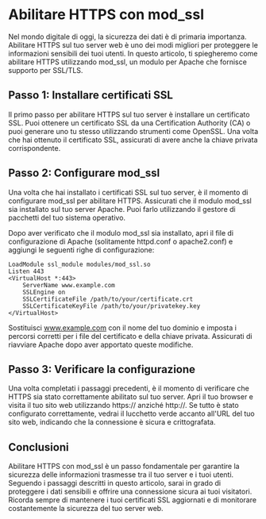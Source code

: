 # Abilitare HTTPS con mod_ssl

Nel mondo digitale di oggi, la sicurezza dei dati è di primaria importanza. Abilitare HTTPS sul tuo server web è uno dei modi migliori per proteggere le informazioni sensibili dei tuoi utenti. In questo articolo, ti spiegheremo come abilitare HTTPS utilizzando mod_ssl, un modulo per Apache che fornisce supporto per SSL/TLS.

## Passo 1: Installare certificati SSL

Il primo passo per abilitare HTTPS sul tuo server è installare un certificato SSL. Puoi ottenere un certificato SSL da una Certification Authority (CA) o puoi generare uno tu stesso utilizzando strumenti come OpenSSL. Una volta che hai ottenuto il certificato SSL, assicurati di avere anche la chiave privata corrispondente.

## Passo 2: Configurare mod_ssl

Una volta che hai installato i certificati SSL sul tuo server, è il momento di configurare mod_ssl per abilitare HTTPS. Assicurati che il modulo mod_ssl sia installato sul tuo server Apache. Puoi farlo utilizzando il gestore di pacchetti del tuo sistema operativo.

Dopo aver verificato che il modulo mod_ssl sia installato, apri il file di configurazione di Apache (solitamente httpd.conf o apache2.conf) e aggiungi le seguenti righe di configurazione:

```
LoadModule ssl_module modules/mod_ssl.so
Listen 443
<VirtualHost *:443>
    ServerName www.example.com
    SSLEngine on
    SSLCertificateFile /path/to/your/certificate.crt
    SSLCertificateKeyFile /path/to/your/privatekey.key
</VirtualHost>
```

Sostituisci www.example.com con il nome del tuo dominio e imposta i percorsi corretti per i file del certificato e della chiave privata. Assicurati di riavviare Apache dopo aver apportato queste modifiche.

## Passo 3: Verificare la configurazione

Una volta completati i passaggi precedenti, è il momento di verificare che HTTPS sia stato correttamente abilitato sul tuo server. Apri il tuo browser e visita il tuo sito web utilizzando https:// anziché http://. Se tutto è stato configurato correttamente, vedrai il lucchetto verde accanto all'URL del tuo sito web, indicando che la connessione è sicura e crittografata.

## Conclusioni

Abilitare HTTPS con mod_ssl è un passo fondamentale per garantire la sicurezza delle informazioni trasmesse tra il tuo server e i tuoi utenti. Seguendo i passaggi descritti in questo articolo, sarai in grado di proteggere i dati sensibili e offrire una connessione sicura ai tuoi visitatori. Ricorda sempre di mantenere i tuoi certificati SSL aggiornati e di monitorare costantemente la sicurezza del tuo server web.